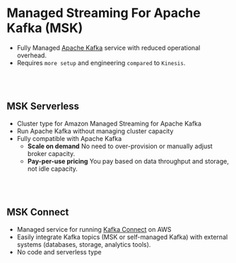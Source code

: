 # Managed Streaming For Apache Kafka (MSK)

* Fully Managed [Apache Kafka]() service with reduced operational overhead.
* Requires `more setup` and engineering `compared` to `Kinesis`.

<br><br>

## MSK Serverless
* Cluster type for Amazon Managed Streaming for Apache Kafka
* Run Apache Kafka without managing cluster capacity
* Fully compatible with Apache Kafka
    * **Scale on demand** No need to over-provision or manually adjust broker capacity.
    * **Pay-per-use pricing** You pay based on data throughput and storage, not idle capacity.

<br><br>

## MSK Connect
* Managed service for running [Kafka Connect]() on AWS
* Easily integrate Kafka topics (MSK or self-managed Kafka) with external systems (databases, storage, analytics tools).
* No code and serverless type